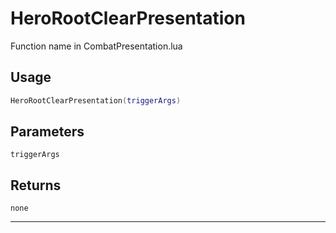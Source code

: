 # HeroRootClearPresentation
Function name in CombatPresentation.lua
## Usage
```lua
HeroRootClearPresentation(triggerArgs)
```
## Parameters
`triggerArgs`
## Returns
`none`

---